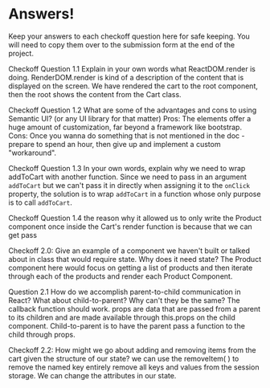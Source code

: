 # Answers!
Keep your answers to each checkoff question here for safe keeping. You will need to copy them over to the submission form at the end of the project.


Checkoff Question 1.1
Explain in your own words what ReactDOM.render is doing.
RenderDOM.render is kind of a description of the content that is displayed on the screen. We have rendered the cart to the root component, then the root shows the content from the Cart class.

Checkoff Question 1.2
What are some of the advantages and cons to using Semantic UI? (or any UI library for that matter)
Pros: The elements offer a huge amount of customization, far beyond a framework like bootstrap.
Cons: Once you wanna do something that is not mentioned in the doc - prepare to spend an hour, then give up and implement a custom "workaround".

Checkoff Question 1.3
In your own words, explain why we need to wrap addToCart with another function.
Since we need to pass in an argument `addToCart` but we can't pass it in directly when assigning it to the `onClick` property, the solution is to wrap `addToCart` in a function whose only purpose is to call `addToCart`.

Checkoff Question 1.4
the reason why it allowed us to only write the Product component once inside the Cart's render function is because that we can get pass

Checkoff 2.0: 
Give an example of a component we haven't built or talked about in class that would require state. Why does it need state?
The Product component here would focus on getting a list of products and then iterate through each of the products and render each Product Component.


Question 2.1
How do we accomplish parent-to-child communication in React? What about child-to-parent? Why can't they be the same?
The callback function should work. 
props are data that are passed from a parent to its children and are made available through this.props on the child component. 
Child-to-parent is to have the parent pass a function to the child through props. 

Checkoff 2.2: How might we go about adding and removing items from the cart given the structure of our state?
we can use the removeItem( ) to remove the named key entirely remove all keys and values from the session storage.  We can change the attributes in our state.
